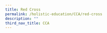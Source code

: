 ```yaml
---
title: Red Cross
permalink: /holistic-education/CCA/red-cross
description: ""
third_nav_title: CCA
---
```

